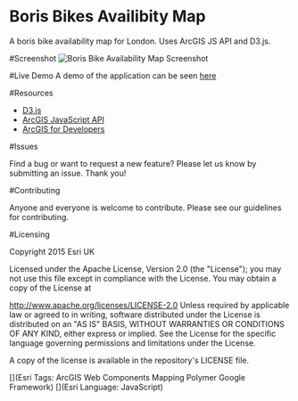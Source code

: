 # Boris Bikes Availibity Map

A boris bike availability map for London. Uses ArcGIS JS API and D3.js. 

#Screenshot
![Boris Bike Availability Map Screenshot](https://github.com/JamesMilnerUK/esri-borisbikes/blob/master/screenshot.png)

#Live Demo
A demo of the application can be seen [here](http://appsstage.esriuk.com/app/developerevangelist/209/wmt/view/d147785761984557b69c73adf4a8e2da/borisbikes/borisbikes.html)

#Resources

- [D3.js](http://d3js.org/ "D3.js")
- [ArcGIS JavaScript API](https://developers.arcgis.com/javascript/jsapi/ "Esri ArcGIS JavaScript API")
- [ArcGIS for Developers](https://developers.arcgis.com/ "ArcGIS for Developers")

#Issues

Find a bug or want to request a new feature? Please let us know by submitting an issue. Thank you!

#Contributing

Anyone and everyone is welcome to contribute. Please see our guidelines for contributing.

#Licensing

Copyright 2015 Esri UK

Licensed under the Apache License, Version 2.0 (the "License"); you may not use this file except in compliance with the License. You may obtain a copy of the License at

http://www.apache.org/licenses/LICENSE-2.0
Unless required by applicable law or agreed to in writing, software distributed under the License is distributed on an "AS IS" BASIS, WITHOUT WARRANTIES OR CONDITIONS OF ANY KIND, either express or implied. See the License for the specific language governing permissions and limitations under the License.

A copy of the license is available in the repository's LICENSE file.

[](Esri Tags: ArcGIS Web Components Mapping Polymer Google Framework)
[](Esri Language: JavaScript)
